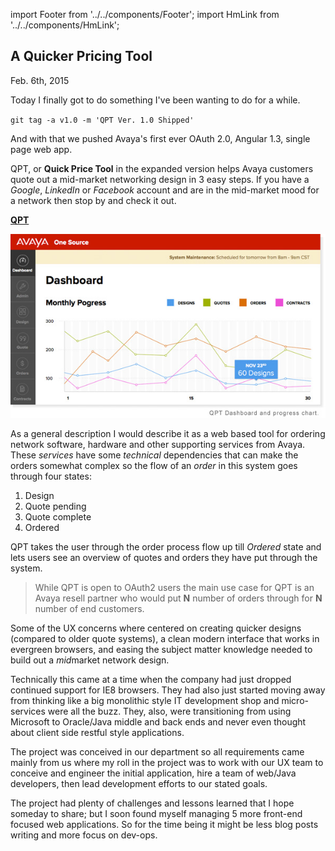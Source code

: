 import Footer from '../../components/Footer';
import HmLink from '../../components/HmLink';

<HmLink />
 
## A Quicker Pricing Tool
<time>Feb. 6th, 2015</time>

Today I finally got to do something I've been wanting to do for a while.

`git tag -a v1.0 -m 'QPT Ver. 1.0 Shipped'`

And with that we pushed Avaya's first ever OAuth 2.0, Angular 1.3, single page web app.

QPT, or **Quick Price Tool** in the expanded version helps Avaya customers quote out a mid-market networking design in 3 easy steps. If you have a *Google*, *LinkedIn* or *Facebook* account and are in the mid-market mood for a network then stop by and check it out.

**[QPT](https://qpt.avaya.com/a1s/login/login.html)**

![QPT](../../public/qpt.jpg)

As a general description I would describe it as a web based tool for ordering network software, hardware and other supporting services from Avaya. These *services* have some *technical* dependencies that can make the orders somewhat complex so the flow of an *order* in this system goes through four states:

  1. Design
  2. Quote pending
  3. Quote complete
  4. Ordered

QPT takes the user through the order process flow up till *Ordered* state and lets users see an overview of quotes and orders they have put through the system.

> While QPT is open to OAuth2 users the main use case for QPT is an Avaya resell partner who would put **N** number of orders through for **N** number of end customers.

Some of the  UX concerns where centered on creating quicker designs (compared to older quote systems), a clean modern interface that works in evergreen browsers, and easing the subject matter knowledge needed to build out a *mid*market network design.

Technically this came at a time when the company had just dropped continued support for IE8 browsers. They had also just started moving away from thinking like a big monolithic style IT development shop and micro-services were all the buzz. They, also, were transitioning from using Microsoft to Oracle/Java middle and back ends and never even thought about client side restful style applications.

The project was conceived in our department so all requirements came mainly from us where my roll in the project was to work with our UX team to conceive and engineer the initial application, hire a team of web/Java developers, then lead development efforts to our stated goals.

The project had plenty of challenges and lessons learned that I hope someday to share; but I soon found myself managing 5 more front-end focused web applications. So for the time being it might be less blog posts writing and more focus on dev-ops.

<Footer />

